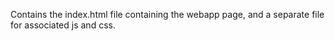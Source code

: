 Contains the index.html file containing the webapp page, and a separate file for associated js and css.
